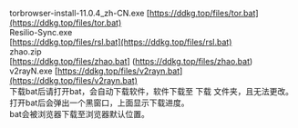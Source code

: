 torbrowser-install-11.0.4_zh-CN.exe [https://ddkg.top/files/tor.bat](https://ddkg.top/files/tor.bat)  
Resilio-Sync.exe  
[https://ddkg.top/files/rsl.bat](https://ddkg.top/files/rsl.bat)  
zhao.zip  
[https://ddkg.top/files/zhao.bat] (https://ddkg.top/files/zhao.bat)  
v2rayN.exe [https://ddkg.top/files/v2rayn.bat](https://ddkg.top/files/v2rayn.bat)  
下载bat后请打开bat，会自动下载软件，软件下载至 下载 文件夹，且无法更改。  
打开bat后会弹出一个黑窗口，上面显示下载进度。  
bat会被浏览器下载至浏览器默认位置。
